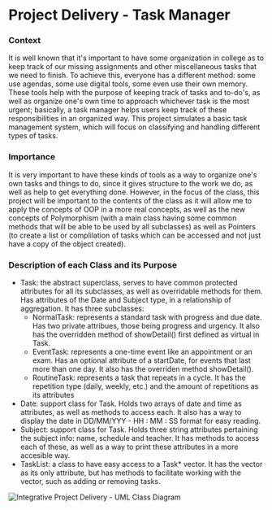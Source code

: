 # Project Delivery - Task Manager

### Context
It is well known that it's important to have some organization in college as to keep track of our missing assignments and other miscellaneous tasks that we need to finish. To achieve this, everyone has a different method: some use agendas, some use digital tools, some even use their own memory. These tools help with the purpose of keeping track of tasks and to-do's, as well as organize one's own time to approach whichever task is the most urgent; basically, a task manager helps users keep track of these responsibilities in an organized way. This project simulates a basic task management system, which will focus on classifying and handling different types of tasks.

### Importance
It is very important to have these kinds of tools as a way to organize one's own tasks and things to do, since it gives structure to the work we do, as well as help to get everything done. However, in the focus of the class, this project will be important to the contents of the class as it will allow me to apply the concepts of OOP in a more real concepts, as well as the new concepts of Polymorphism (with a main class having some common methods that will be able to be used by all subclasses) as well as Pointers (to create a list or complilation of tasks which can be accessed and not just have a copy of the object created). 

### Description of each Class and its Purpose
- Task: the abstract superclass, serves to have common protected attributes for all its subclasses, as well as overridable methods for them. Has attributes of the Date and Subject type, in a relationship of aggregation. It has three subclasses:
    - NormalTask: represents a standard task with progress and due date. Has two private attribues, those being progress and urgency. It also has the overridden method of showDetail() first defined as virtual in Task.
    - EventTask: represents a one-time event like an appointment or an exam. Has an optional attribute of a startDate, for events that last more than one day. It also has the overriden method showDetail().
    - RoutineTask: represents a task that repeats in a cycle. It has the repetition type (daily, weekly, etc.) and the amount of repetitions as its attributes
- Date: support class for Task. Holds two arrays of date and time as attributes, as well as methods to access each. It also has a way to display the date in DD/MM/YYY - HH : MM : SS format for easy reading.
- Subject: support class for Task. Holds three string attributes pertaining the subject info: name, schedule and teacher. It has methods to access each of these, as well as a way to print these attributes in a more accesible way.
- TaskList: a class to have easy access to a Task* vector. It has the vector as its only attribute, but has methods to facilitate working with the vector, such as adding or removing tasks. 

![Integrative Project Delivery - UML Class Diagram](https://github.com/user-attachments/assets/6d9569a2-1157-4f6c-ac1a-c04553cbe342)
